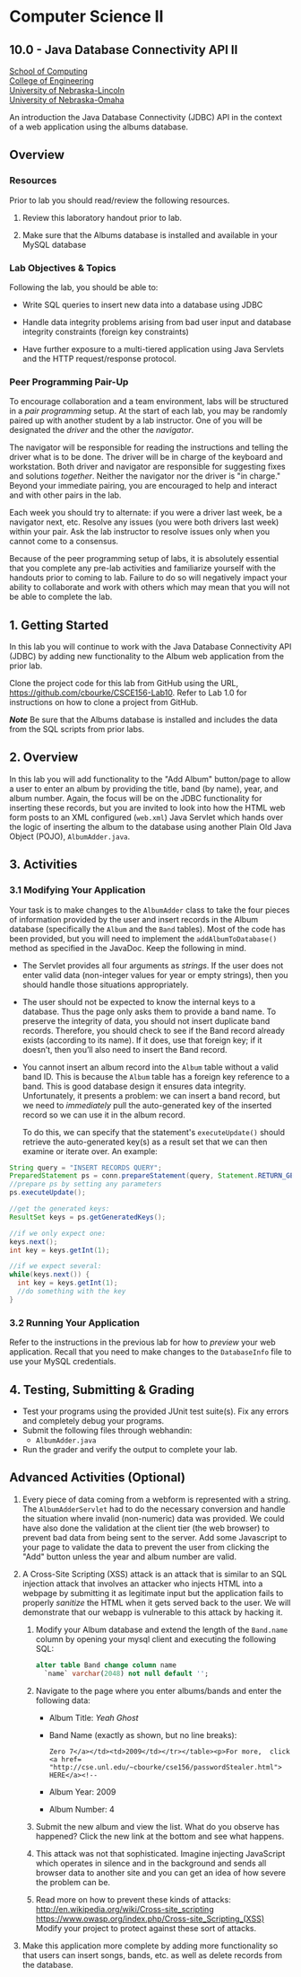 # Computer Science II
## 10.0 - Java Database Connectivity API II
[School of Computing](https://computing.unl.edu)  
[College of Engineering](https://engineering.unl.edu/)  
[University of Nebraska-Lincoln](https://unl.edu)  
[University of Nebraska-Omaha](https://unomaha.edu)  

An introduction the Java Database Connectivity (JDBC) API in the context 
of a web application using the albums database.


## Overview

### Resources

Prior to lab you should read/review the following resources.

1.  Review this laboratory handout prior to lab.

2.  Make sure that the Albums database is installed and available in
    your MySQL database

### Lab Objectives & Topics

Following the lab, you should be able to:        

-   Write SQL queries to insert new data into a database using JDBC

-   Handle data integrity problems arising from bad user input and
    database integrity constraints (foreign key constraints)

-   Have further exposure to a multi-tiered application using Java
    Servlets and the HTTP request/response protocol.
    
### Peer Programming Pair-Up

To encourage collaboration and a team environment, labs will be
structured in a *pair programming* setup.  At the start of
each lab, you may be randomly paired up with another student by
a lab instructor.  One of you will be designated the *driver* 
and the other the *navigator*.  

The navigator will be responsible for reading the instructions 
and telling the driver what is to be done.  The driver will be 
in charge of the keyboard and workstation.  Both driver and 
navigator are responsible for suggesting fixes and solutions 
*together*.  Neither the navigator nor the driver is "in charge."  
Beyond your immediate pairing, you are encouraged to help and 
interact and with other pairs in the lab.

Each week you should try to alternate: if you were a driver 
last week, be a navigator next, etc.  Resolve any issues (you 
were both drivers last week) within your pair.  Ask the lab 
instructor to resolve issues only when you cannot come to a 
consensus.  

Because of the peer programming setup of labs, it is absolutely 
essential that you complete any pre-lab activities and familiarize
yourself with the handouts prior to coming to lab.  Failure to do
so will negatively impact your ability to collaborate and work with 
others which may mean that you will not be able to complete the
lab.  

## 1. Getting Started

In this lab you will continue to work with the Java Database
Connectivity API (JDBC) by adding new functionality to the Album
web application from the prior lab. 

Clone the project code for this lab from GitHub using the URL,
<https://github.com/cbourke/CSCE156-Lab10>. Refer to Lab 1.0 for
instructions on how to clone a project from GitHub.

***Note*** Be sure that the Albums database is installed and includes
the data from the SQL scripts from prior labs.


## 2. Overview 

In this lab you will add functionality to the "Add Album" button/page to
allow a user to enter an album by providing the title, band (by name),
year, and album number. Again, the focus will be on the JDBC
functionality for inserting these records, but you are invited to look
into how the HTML web form posts to an XML configured (`web.xml`) Java
Servlet which hands over the logic of inserting the album to the
database using another Plain Old Java Object (POJO), `AlbumAdder.java`.

## 3. Activities

### 3.1 Modifying Your Application

Your task is to make changes to the `AlbumAdder` class to take the four pieces of
information provided by the user and insert records in the Album
database (specifically the `Album` and the `Band` tables). Most of the
code has been provided, but you will need to implement the `addAlbumToDatabase()` 
method as specified in the JavaDoc. Keep the following in mind.

-   The Servlet provides all four arguments as *strings*. If the user does
    not enter valid data (non-integer values for year or empty
    strings), then you should handle those situations appropriately.

-   The user should not be expected to know the internal keys to a
    database. Thus the page only asks them to provide a band name. To
    preserve the integrity of data, you should not insert duplicate band
    records. Therefore, you should check to see if the Band record
    already exists (according to its name). If it does, use that foreign
    key; if it doesn’t, then you’ll also need to insert the Band record.

-   You cannot insert an album record into the `Album` table without a
    valid band ID. This is because the `Album` table has a foreign key
    reference to a band. This is good database design it ensures
    data integrity. Unfortunately, it presents a problem: we can insert
    a band record, but we need to *immediately* pull the auto-generated
    key of the inserted record so we can use it in the album record.
    
    To do this, we can specify that the statement's `executeUpdate()` 
    should retrieve the auto-generated key(s) as a result set that we
    can then examine or iterate over.  An example:

```java
String query = "INSERT RECORDS QUERY";
PreparedStatement ps = conn.prepareStatement(query, Statement.RETURN_GENERATED_KEYS);
//prepare ps by setting any parameters
ps.executeUpdate();

//get the generated keys:
ResultSet keys = ps.getGeneratedKeys();

//if we only expect one:
keys.next();
int key = keys.getInt(1);

//if we expect several:
while(keys.next()) {
  int key = keys.getInt(1);
  //do something with the key
}
```

### 3.2 Running Your Application

Refer to the instructions in the previous lab for how to *preview* your
web application. Recall that you need to make changes to the `DatabaseInfo`
file to use your MySQL credentials.


## 4. Testing, Submitting & Grading

* Test your programs using the provided JUnit test suite(s).  Fix any
errors and completely debug your programs.
* Submit the following files through webhandin:
  * `AlbumAdder.java`
* Run the grader and verify the output to complete your lab.

## Advanced Activities (Optional)

1.  Every piece of data coming from a webform is represented with a string.
    The `AlbumAdderServlet` had to do the necessary conversion and handle the situation
    where invalid (non-numeric) data was provided. We could have also
    done the validation at the client tier (the web browser) to prevent bad data from
    being sent to the server. Add some Javascript to your page to
    validate the data to prevent the user from clicking the "Add" button
    unless the year and album number are valid.

2.  A Cross-Site Scripting (XSS) attack is an attack that is similar to
    an SQL injection attack that involves an attacker who injects HTML
    into a webpage by submitting it as legitimate input but the
    application fails to properly *sanitize* the HTML when it gets
    served back to the user. We will demonstrate that our webapp is
    vulnerable to this attack by hacking it.

    1.  Modify your Album database and extend the length of the `Band.name` column
        by opening your mysql client and executing the following SQL:

        ```sql
        alter table Band change column name
          `name` varchar(2048) not null default '';
        ```

    2.  Navigate to the page where you enter albums/bands and enter the
        following data:

        -   Album Title: *Yeah Ghost*

        -   Band Name (exactly as shown, but no line breaks):

            ``
            Zero 7</a></td><td>2009</td></tr></table><p>For more, 
            click <a href=
            "http://cse.unl.edu/~cbourke/cse156/passwordStealer.html">
            HERE</a><!--
            ``

        -   Album Year: 2009

        -   Album Number: 4

    3.  Submit the new album and view the list.  What do you observe
        has happened?  Click the new link at the bottom and see what happens.

    4.  This attack was not that sophisticated. Imagine injecting
        JavaScript which operates in silence and in the background and
        sends all browser data to another site and you can get an idea
        of how severe the problem can be.

    5.  Read more on how to prevent these kinds of attacks:  
        <http://en.wikipedia.org/wiki/Cross-site_scripting>  
        <https://www.owasp.org/index.php/Cross-site_Scripting_(XSS)>
        Modify your project to protect against these sort of attacks.

3.  Make this application more complete by adding more functionality so
    that users can insert songs, bands, etc. as well as delete records
    from the database.







